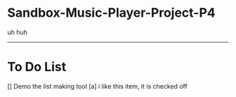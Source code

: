 # Sandbox-Music-Player-Project-P4
uh huh

---

# To Do List

[] Demo the list making tool
[a] i like this item, it is checked off
